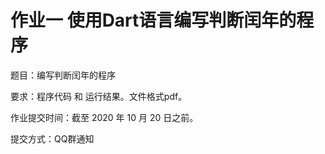 # 作业一 使用Dart语言编写判断闰年的程序

题目：编写判断闰年的程序

要求：程序代码 和 运行结果。文件格式pdf。

作业提交时间：截至 2020 年 10 月 20 日之前。

提交方式：QQ群通知
